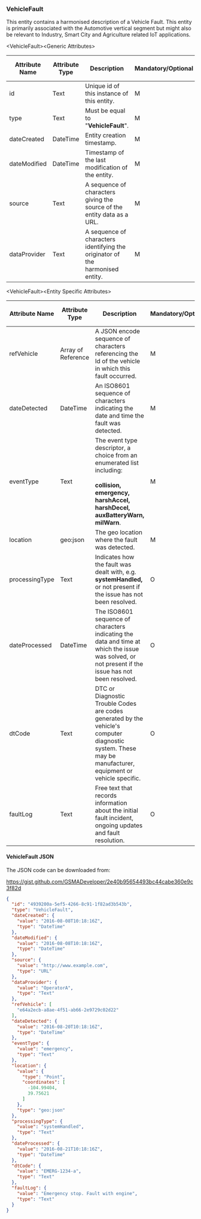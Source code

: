 ### VehicleFault

This entity contains a harmonised description of a Vehicle Fault. This entity is primarily associated with the Automotive vertical segment but might also be relevant to Industry, Smart City and Agriculture related IoT applications.

&lt;VehicleFault&gt;&lt;Generic Attributes&gt;

| Attribute Name | Attribute Type | Description                                                                   | Mandatory/Optional | May be Null |
|----------------|----------------|-------------------------------------------------------------------------------|--------------------|-------------|
| id             | Text           | Unique id of this instance of this entity.                                    | M                  | N           |
| type           | Text           | Must be equal to "**VehicleFault**".                                          | M                  | N           |
| dateCreated    | DateTime       | Entity creation timestamp.                                                    | M                  | N           |
| dateModified   | DateTime       | Timestamp of the last modification of the entity.                             | M                  | Y           |
| source         | Text           | A sequence of characters giving the source of the entity data as a URL.       | M                  | Y           |
| dataProvider   | Text           | A sequence of characters identifying the originator of the harmonised entity. | M                  | Y           |

&lt;VehicleFault&gt;&lt;Entity Specific Attributes&gt;

| Attribute Name | Attribute Type     | Description                                                                                                                                                | Mandatory/Optional | May be Null |
|----------------|--------------------|------------------------------------------------------------------------------------------------------------------------------------------------------------|--------------------|-------------|
| refVehicle     | Array of Reference | A JSON encode sequence of characters referencing the Id of the vehicle in which this fault occurred.                                                       | M                  | N           |
| dateDetected   | DateTime           | An ISO8601 sequence of characters indicating the date and time the fault was detected.                                                                     | M                  | N           |
| eventType      | Text               | The event type descriptor, a choice from an enumerated list including:                                                    <br/><br/>**collision, emergency, harshAccel, harshDecel, auxBatteryWarn, milWarn**.                                                                                  | M                  | N           |
| location       | geo:json           | The geo location where the fault was detected.                                                                                                             | M                  | Y           |
| processingType | Text               | Indicates how the fault was dealt with, e.g. **systemHandled,** or not present if the issue has not been resolved.                                         | O                  | Y           |
| dateProcessed  | DateTime           | The ISO8601 sequence of characters indicating the data and time at which the issue was solved, or not present if the issue has not been resolved.          | O                  | Y           |
| dtCode         | Text               | DTC or Diagnostic Trouble Codes are codes generated by the vehicle's computer diagnostic system. These may be manufacturer, equipment or vehicle specific. | O                  | Y           |
| faultLog       | Text               | Free text that records information about the initial fault incident, ongoing updates and fault resolution.                                                 | O                  | Y           |

#### VehicleFault JSON

The JSON code can be downloaded from:

<https://gist.github.com/GSMADeveloper/2e40b95654493bc44cabe360e9c3f82d>
```json
{
  "id": "4939200a-5ef5-4266-8c91-1f82ad3b543b",
  "type": "VehicleFault",
  "dateCreated": {
    "value": "2016-08-08T10:18:16Z",
    "type": "DateTime"
  },
  "dateModified": {
    "value": "2016-08-08T10:18:16Z",
    "type": "DateTime"
  },
  "source": {
    "value": "http://www.example.com",
    "type": "URL"
  },
  "dataProvider": {
    "value": "OperatorA",
    "type": "Text"
  },
  "refVehicle": [
    "e64a2ecb-a8ae-4f51-ab66-2e9729c02d22"
  ],
  "dateDetected": {
    "value": "2016-08-20T10:18:16Z",
    "type": "DateTime"
  },
  "eventType": {
    "value": "emergency",
    "type": "Text"
  },
  "location": {
    "value": {
      "type": "Point",
      "coordinates": [
        -104.99404,
        39.75621
      ]
    },
    "type": "geo:json"
  },
  "processingType": {
    "value": "systemHandled",
    "type": "Text"
  },
  "dateProcessed": {
    "value": "2016-08-21T10:18:16Z",
    "type": "DateTime"
  },
  "dtCode": {
    "value": "EMERG-1234-a",
    "type": "Text"
  },
  "faultLog": {
    "value": "Emergency stop. Fault with engine",
    "type": "Text"
  }
}
```
